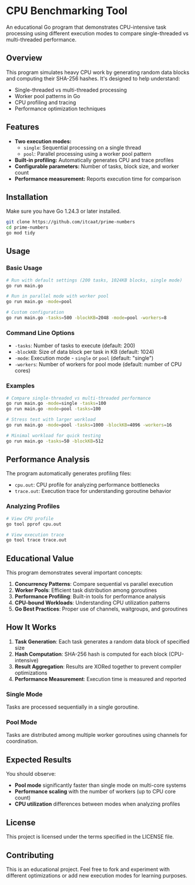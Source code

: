 # CPU Benchmarking Tool

An educational Go program that demonstrates CPU-intensive task processing using different execution modes to compare single-threaded vs multi-threaded performance.

## Overview

This program simulates heavy CPU work by generating random data blocks and computing their SHA-256 hashes. It's designed to help understand:
- Single-threaded vs multi-threaded processing
- Worker pool patterns in Go
- CPU profiling and tracing
- Performance optimization techniques

## Features

- **Two execution modes:**
  - `single`: Sequential processing on a single thread
  - `pool`: Parallel processing using a worker pool pattern
- **Built-in profiling:** Automatically generates CPU and trace profiles
- **Configurable parameters:** Number of tasks, block size, and worker count
- **Performance measurement:** Reports execution time for comparison

## Installation

Make sure you have Go 1.24.3 or later installed.

```bash
git clone https://github.com/itcaat/prime-numbers
cd prime-numbers
go mod tidy
```

## Usage

### Basic Usage

```bash
# Run with default settings (200 tasks, 1024KB blocks, single mode)
go run main.go

# Run in parallel mode with worker pool
go run main.go -mode=pool

# Custom configuration
go run main.go -tasks=500 -blockKB=2048 -mode=pool -workers=8
```

### Command Line Options

- `-tasks`: Number of tasks to execute (default: 200)
- `-blockKB`: Size of data block per task in KB (default: 1024)
- `-mode`: Execution mode - `single` or `pool` (default: "single")
- `-workers`: Number of workers for pool mode (default: number of CPU cores)

### Examples

```bash
# Compare single-threaded vs multi-threaded performance
go run main.go -mode=single -tasks=100
go run main.go -mode=pool -tasks=100

# Stress test with larger workload
go run main.go -mode=pool -tasks=1000 -blockKB=4096 -workers=16

# Minimal workload for quick testing
go run main.go -tasks=50 -blockKB=512
```

## Performance Analysis

The program automatically generates profiling files:
- `cpu.out`: CPU profile for analyzing performance bottlenecks
- `trace.out`: Execution trace for understanding goroutine behavior

### Analyzing Profiles

```bash
# View CPU profile
go tool pprof cpu.out

# View execution trace
go tool trace trace.out
```

## Educational Value

This program demonstrates several important concepts:

1. **Concurrency Patterns**: Compare sequential vs parallel execution
2. **Worker Pools**: Efficient task distribution among goroutines
3. **Performance Profiling**: Built-in tools for performance analysis
4. **CPU-bound Workloads**: Understanding CPU utilization patterns
5. **Go Best Practices**: Proper use of channels, waitgroups, and goroutines

## How It Works

1. **Task Generation**: Each task generates a random data block of specified size
2. **Hash Computation**: SHA-256 hash is computed for each block (CPU-intensive)
3. **Result Aggregation**: Results are XORed together to prevent compiler optimizations
4. **Performance Measurement**: Execution time is measured and reported

### Single Mode
Tasks are processed sequentially in a single goroutine.

### Pool Mode
Tasks are distributed among multiple worker goroutines using channels for coordination.

## Expected Results

You should observe:
- **Pool mode** significantly faster than single mode on multi-core systems
- **Performance scaling** with the number of workers (up to CPU core count)
- **CPU utilization** differences between modes when analyzing profiles

## License

This project is licensed under the terms specified in the LICENSE file.

## Contributing

This is an educational project. Feel free to fork and experiment with different optimizations or add new execution modes for learning purposes.